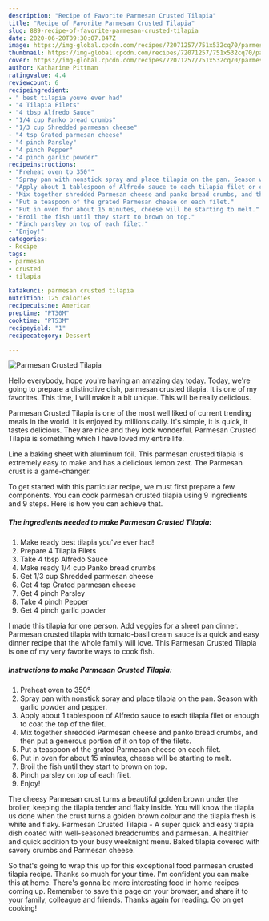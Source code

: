 ```yaml
---
description: "Recipe of Favorite Parmesan Crusted Tilapia"
title: "Recipe of Favorite Parmesan Crusted Tilapia"
slug: 889-recipe-of-favorite-parmesan-crusted-tilapia
date: 2020-06-20T09:30:07.847Z
image: https://img-global.cpcdn.com/recipes/72071257/751x532cq70/parmesan-crusted-tilapia-recipe-main-photo.jpg
thumbnail: https://img-global.cpcdn.com/recipes/72071257/751x532cq70/parmesan-crusted-tilapia-recipe-main-photo.jpg
cover: https://img-global.cpcdn.com/recipes/72071257/751x532cq70/parmesan-crusted-tilapia-recipe-main-photo.jpg
author: Katharine Pittman
ratingvalue: 4.4
reviewcount: 6
recipeingredient:
- " best tilapia youve ever had"
- "4 Tilapia Filets"
- "4 tbsp Alfredo Sauce"
- "1/4 cup Panko bread crumbs"
- "1/3 cup Shredded parmesan cheese"
- "4 tsp Grated parmesan cheese"
- "4 pinch Parsley"
- "4 pinch Pepper"
- "4 pinch garlic powder"
recipeinstructions:
- "Preheat oven to 350°"
- "Spray pan with nonstick spray and place tilapia on the pan. Season with garlic powder and pepper."
- "Apply about 1 tablespoon of Alfredo sauce to each tilapia filet or enough to coat the top of the filet."
- "Mix together shredded Parmesan cheese and panko bread crumbs, and then put a generous portion of it on top of the filets."
- "Put a teaspoon of the grated Parmesan cheese on each filet."
- "Put in oven for about 15 minutes, cheese will be starting to melt."
- "Broil the fish until they start to brown on top."
- "Pinch parsley on top of each filet."
- "Enjoy!"
categories:
- Recipe
tags:
- parmesan
- crusted
- tilapia

katakunci: parmesan crusted tilapia 
nutrition: 125 calories
recipecuisine: American
preptime: "PT30M"
cooktime: "PT53M"
recipeyield: "1"
recipecategory: Dessert

---
```



![Parmesan Crusted Tilapia](https://img-global.cpcdn.com/recipes/72071257/751x532cq70/parmesan-crusted-tilapia-recipe-main-photo.jpg)

Hello everybody, hope you're having an amazing day today. Today, we're going to prepare a distinctive dish, parmesan crusted tilapia. It is one of my favorites. This time, I will make it a bit unique. This will be really delicious.

Parmesan Crusted Tilapia is one of the most well liked of current trending meals in the world. It is enjoyed by millions daily. It's simple, it is quick, it tastes delicious. They are nice and they look wonderful. Parmesan Crusted Tilapia is something which I have loved my entire life.

Line a baking sheet with aluminum foil. This parmesan crusted tilapia is extremely easy to make and has a delicious lemon zest. The Parmesan crust is a game-changer.


To get started with this particular recipe, we must first prepare a few components. You can cook parmesan crusted tilapia using 9 ingredients and 9 steps. Here is how you can achieve that.

<!--inarticleads1-->

##### The ingredients needed to make Parmesan Crusted Tilapia:

1. Make ready  best tilapia you&#39;ve ever had!
1. Prepare 4 Tilapia Filets
1. Take 4 tbsp Alfredo Sauce
1. Make ready 1/4 cup Panko bread crumbs
1. Get 1/3 cup Shredded parmesan cheese
1. Get 4 tsp Grated parmesan cheese
1. Get 4 pinch Parsley
1. Take 4 pinch Pepper
1. Get 4 pinch garlic powder


I made this tilapia for one person. Add veggies for a sheet pan dinner. Parmesan crusted tilapia with tomato-basil cream sauce is a quick and easy dinner recipe that the whole family will love. This Parmesan Crusted Tilapia is one of my very favorite ways to cook fish. 

<!--inarticleads2-->

##### Instructions to make Parmesan Crusted Tilapia:

1. Preheat oven to 350°
1. Spray pan with nonstick spray and place tilapia on the pan. Season with garlic powder and pepper.
1. Apply about 1 tablespoon of Alfredo sauce to each tilapia filet or enough to coat the top of the filet.
1. Mix together shredded Parmesan cheese and panko bread crumbs, and then put a generous portion of it on top of the filets.
1. Put a teaspoon of the grated Parmesan cheese on each filet.
1. Put in oven for about 15 minutes, cheese will be starting to melt.
1. Broil the fish until they start to brown on top.
1. Pinch parsley on top of each filet.
1. Enjoy!


The cheesy Parmesan crust turns a beautiful golden brown under the broiler, keeping the tilapia tender and flaky inside. You will know the tilapia us done when the crust turns a golden brown colour and the tilapia fresh is white and flaky. Parmesan Crusted Tilapia - A super quick and easy tilapia dish coated with well-seasoned breadcrumbs and parmesan. A healthier and quick addition to your busy weeknight menu. Baked tilapia covered with savory crumbs and Parmesan cheese. 

So that's going to wrap this up for this exceptional food parmesan crusted tilapia recipe. Thanks so much for your time. I'm confident you can make this at home. There's gonna be more interesting food in home recipes coming up. Remember to save this page on your browser, and share it to your family, colleague and friends. Thanks again for reading. Go on get cooking!
